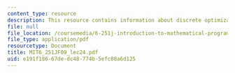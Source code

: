 ```yaml
---
content_type: resource
description: This resource contains information about discrete optimization I.
file: null
file_location: /coursemedia/6-251j-introduction-to-mathematical-programming-fall-2009/e191f18667dedc48774b5efc08a6d125_MIT6_251JF09_lec24.pdf
file_type: application/pdf
resourcetype: Document
title: MIT6_251JF09_lec24.pdf
uid: e191f186-67de-dc48-774b-5efc08a6d125
---
```

